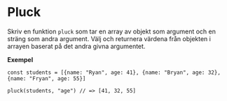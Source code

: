 # Pluck

Skriv en funktion `pluck` som tar en array av objekt som argument och en sträng som andra argument. Välj och returnera värdena från objekten i arrayen baserat på det andra givna argumentet.

**Exempel**
```
const students = [{name: "Ryan", age: 41}, {name: "Bryan", age: 32}, {name: "Fryan", age: 55}]

pluck(students, "age") // => [41, 32, 55]
```